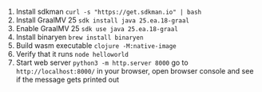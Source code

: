 1. Install sdkman `curl -s "https://get.sdkman.io" | bash`
2. Install GraalMV 25 `sdk install java 25.ea.18-graal`
3. Enable GraalMV 25 `sdk use java 25.ea.18-graal`
4. Install binaryen `brew install binaryen`
5. Build wasm executable `clojure -M:native-image`
6. Verify that it runs `node helloworld`
7. Start web server `python3 -m http.server 8000` go to `http://localhost:8000/` in your browser, open browser console and see if the message gets printed out
